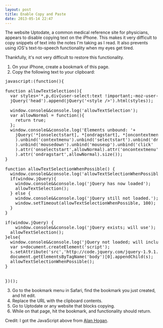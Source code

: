 ```yaml
---
layout: post
title: Enable Copy and Paste
date: 2013-05-14 22:47  
---
```


The website Uptodate, a common medical reference site for physicians, appears to disable copying text on the iPhone. This makes it very difficult to copy snippets of text into the notes I'm taking as I read. It also prevents using iOS's text-to-speech functionality when my eyes get tired. 

Thankfully, it's not very difficult to restore this functionality. 

1. On your iPhone, create a bookmark of this page. 
2. Copy the following text to your clipboard:
<pre>
javascript:(function(){

function allowTextSelection(){
  var styles='*,p,div{user-select:text !important;-moz-user-select:text !important;-webkit-user-select:text !important;}';
  jQuery('head').append(jQuery('&lt;style /&gt;').html(styles));
  
  window.console&amp;&amp;console.log('allowTextSelection');
  var allowNormal = function(){
    return true;
  };
  window.console&amp;&amp;console.log('Elements unbound: '+
    jQuery('*[onselectstart], *[ondragstart], *[oncontextmenu], #songLyricsDiv'
    ).unbind('contextmenu').unbind('selectstart').unbind('dragstart'
    ).unbind('mousedown').unbind('mouseup').unbind('click'
    ).attr('onselectstart',allowNormal).attr('oncontextmenu',allowNormal
    ).attr('ondragstart',allowNormal).size());
}

function allowTextSelectionWhenPossible() {
  window.console&amp;&amp;console.log('allowTextSelectionWhenPossible');
  if(window.jQuery){
    window.console&amp;&amp;console.log('jQuery has now loaded');
    allowTextSelection();
  } else {
    window.console&amp;&amp;console.log('jQuery still not loaded.');
    window.setTimeout(allowTextSelectionWhenPossible, 100);
  }
}

if(window.jQuery) {
    window.console&amp;&amp;console.log('jQuery exists; will use');
  allowTextSelection();
}else{
  window.console&amp;&amp;console.log('jQuery not loaded; will include.');
  var s=document.createElement('script');
  s.setAttribute('src','http://code.jquery.com/jquery-1.9.1.min.js');
  document.getElementsByTagName('body')[0].appendChild(s);
  allowTextSelectionWhenPossible();
}


})();  
</pre>
3. Go to the bookmark menu in Safari, find the bookmark you just created, and hit edit. 
4. Replace the URL with the clipboard contents. 
5. Go to Uptodate or any website that blocks copying. 
6. While on that page, hit the bookmark, and functionality should return. 

Credit: I got the JavaScript above from [Alan Hogan](http://alanhogan.com/code/text-selection-bookmarklet).